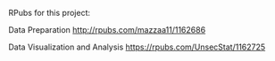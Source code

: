 RPubs for this project:

Data Preparation http://rpubs.com/mazzaa11/1162686 

Data Visualization and Analysis https://rpubs.com/UnsecStat/1162725
